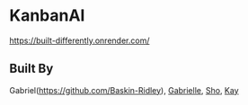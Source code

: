 # KanbanAI

https://built-differently.onrender.com/

## Built By

Gabriel(https://github.com/Baskin-Ridley), [Gabrielle](https://github.com/GabrielleMonaen), [Sho](https://github.com/Shorizon), [Kay](https://github.com/kay-dev-uk)

